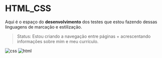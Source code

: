 <h1>HTML_CSS</h1>
<p>Aqui é o espaço do <b>desenvolvimento</b> dos testes que estou fazendo dessas linguagens de marcação e estilização.</p>

> Status: Estou criando a navegação entre páginas + acrescentando informações sobre mim e meu currículo.

![css](https://github.com/Goestoso/HTML_CSS/assets/132786474/5da42007-a0ab-46d0-b7d9-24b46750a043)
![html](https://github.com/Goestoso/HTML_CSS/assets/132786474/06deb8ee-cd6c-4cc8-baba-36065ff809d6)
